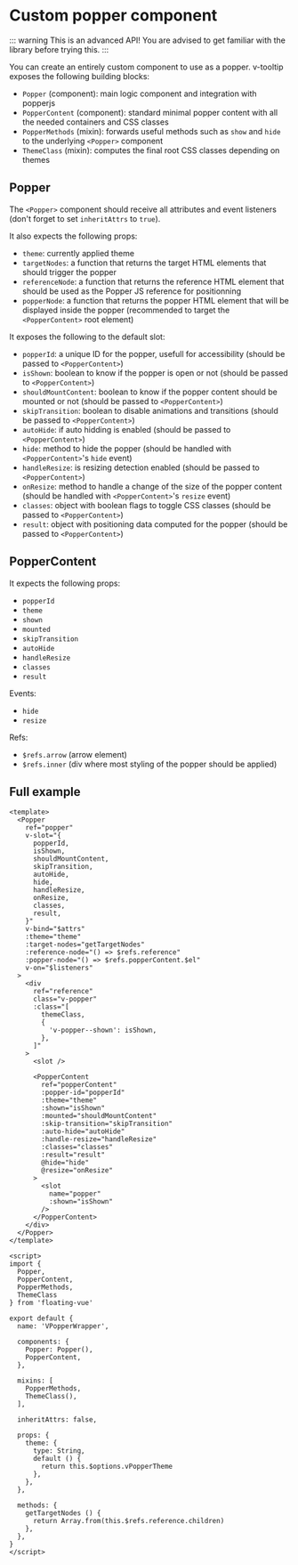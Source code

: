 
# Custom popper component

::: warning
This is an advanced API! You are advised to get familiar with the library before trying this.
:::

You can create an entirely custom component to use as a popper. v-tooltip exposes the following building blocks:

- `Popper` (component): main logic component and integration with popperjs
- `PopperContent` (component): standard minimal popper content with all the needed containers and CSS classes
- `PopperMethods` (mixin): forwards useful methods such as `show` and `hide` to the underlying `<Popper>` component
- `ThemeClass` (mixin): computes the final root CSS classes depending on themes

## Popper

The `<Popper>` component should receive all attributes and event listeners (don't forget to set `inheritAttrs` to `true`).

It also expects the following props:

- `theme`: currently applied theme
- `targetNodes`: a function that returns the target HTML elements that should trigger the popper
- `referenceNode`: a function that returns the reference HTML element that should be used as the Popper JS reference for positionning
- `popperNode`: a function that returns the popper HTML element that will be displayed inside the popper (recommended to target the `<PopperContent>` root element)

It exposes the following to the default slot:

- `popperId`: a unique ID for the popper, usefull for accessibility (should be passed to `<PopperContent>`)
- `isShown`: boolean to know if the popper is open or not (should be passed to `<PopperContent>`)
- `shouldMountContent`: boolean to know if the popper content should be mounted or not (should be passed to `<PopperContent>`)
- `skipTransition`: boolean to disable animations and transitions (should be passed to `<PopperContent>`)
- `autoHide`: if auto hidding is enabled (should be passed to `<PopperContent>`)
- `hide`: method to hide the popper (should be handled with `<PopperContent>`'s `hide` event)
- `handleResize`: is resizing detection enabled (should be passed to `<PopperContent>`)
- `onResize`: method to handle a change of the size of the popper content (should be handled with `<PopperContent>`'s `resize` event)
- `classes`: object with boolean flags to toggle CSS classes (should be passed to `<PopperContent>`)
- `result`: object with positioning data computed for the popper (should be passed to `<PopperContent>`)

## PopperContent

It expects the following props:

- `popperId`
- `theme`
- `shown`
- `mounted`
- `skipTransition`
- `autoHide`
- `handleResize`
- `classes`
- `result`

Events:

- `hide`
- `resize`

Refs:

- `$refs.arrow` (arrow element)
- `$refs.inner` (div where most styling of the popper should be applied)

## Full example

```vue
<template>
  <Popper
    ref="popper"
    v-slot="{
      popperId,
      isShown,
      shouldMountContent,
      skipTransition,
      autoHide,
      hide,
      handleResize,
      onResize,
      classes,
      result,
    }"
    v-bind="$attrs"
    :theme="theme"
    :target-nodes="getTargetNodes"
    :reference-node="() => $refs.reference"
    :popper-node="() => $refs.popperContent.$el"
    v-on="$listeners"
  >
    <div
      ref="reference"
      class="v-popper"
      :class="[
        themeClass,
        {
          'v-popper--shown': isShown,
        },
      ]"
    >
      <slot />

      <PopperContent
        ref="popperContent"
        :popper-id="popperId"
        :theme="theme"
        :shown="isShown"
        :mounted="shouldMountContent"
        :skip-transition="skipTransition"
        :auto-hide="autoHide"
        :handle-resize="handleResize"
        :classes="classes"
        :result="result"
        @hide="hide"
        @resize="onResize"
      >
        <slot
          name="popper"
          :shown="isShown"
        />
      </PopperContent>
    </div>
  </Popper>
</template>

<script>
import {
  Popper,
  PopperContent,
  PopperMethods,
  ThemeClass
} from 'floating-vue'

export default {
  name: 'VPopperWrapper',

  components: {
    Popper: Popper(),
    PopperContent,
  },

  mixins: [
    PopperMethods,
    ThemeClass(),
  ],

  inheritAttrs: false,

  props: {
    theme: {
      type: String,
      default () {
        return this.$options.vPopperTheme
      },
    },
  },

  methods: {
    getTargetNodes () {
      return Array.from(this.$refs.reference.children)
    },
  },
}
</script>
```
